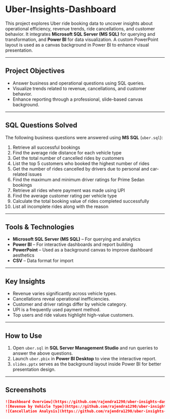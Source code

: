 # Uber-Insights-Dashboard

This project explores Uber ride booking data to uncover insights about operational efficiency, revenue trends, ride cancellations, and customer behavior. It integrates **Microsoft SQL Server (MS SQL)** for querying and transformation, and **Power BI** for data visualization. A custom PowerPoint layout is used as a canvas background in Power BI to enhance visual presentation.

---

##  Project Objectives

- Answer business and operational questions using SQL queries.  
- Visualize trends related to revenue, cancellations, and customer behavior.  
- Enhance reporting through a professional, slide-based canvas background.

---

##  SQL Questions Solved

The following business questions were answered using **MS SQL** (`uber.sql`):

1. Retrieve all successful bookings  
2. Find the average ride distance for each vehicle type  
3. Get the total number of cancelled rides by customers  
4. List the top 5 customers who booked the highest number of rides  
5. Get the number of rides cancelled by drivers due to personal and car-related issues  
6. Find the maximum and minimum driver ratings for Prime Sedan bookings  
7. Retrieve all rides where payment was made using UPI  
8. Find the average customer rating per vehicle type  
9. Calculate the total booking value of rides completed successfully  
10. List all incomplete rides along with the reason  

---

##  Tools & Technologies

- **Microsoft SQL Server (MS SQL)** – For querying and analytics  
- **Power BI** – For interactive dashboards and report building  
- **PowerPoint** – Used as a background canvas to improve dashboard aesthetics  
- **CSV** – Data format for import  

---

##  Key Insights

- Revenue varies significantly across vehicle types.  
- Cancellations reveal operational inefficiencies.  
- Customer and driver ratings differ by vehicle category.  
- UPI is a frequently used payment method.  
- Top users and ride values highlight high-value customers.

---

##  How to Use

1. Open `uber.sql` in **SQL Server Management Studio** and run queries to answer the above questions.  
2. Launch `uber.pbix` in **Power BI Desktop** to view the interactive report.  
3. `slides.pptx` serves as the background layout inside Power BI for better presentation design.  

---

##  Screenshots


```markdown
![Dashboard Overview](https://github.com/rajendra1290/uber-insights-dashboard/blob/main/Snapshot_3.png)
![Revenue by Vehicle Type](https://github.com/rajendra1290/uber-insights-dashboard/blob/main/Snapshot_2.png)
![Cancellation Analysis](https://github.com/rajendra1290/uber-insights-dashboard/blob/main/Snapshot_3.png)

